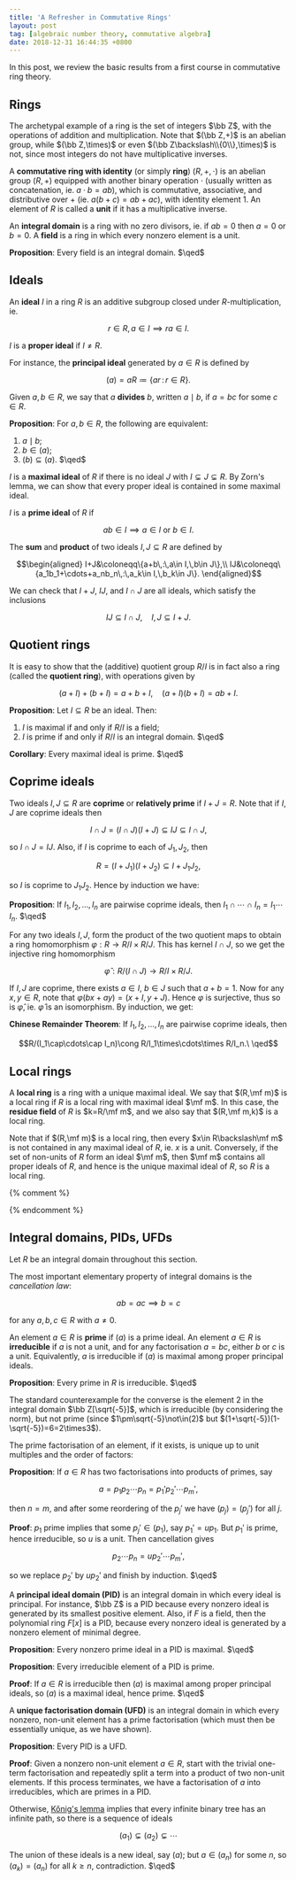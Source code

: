 ```yaml
---
title: 'A Refresher in Commutative Rings'
layout: post
tag: [algebraic number theory, commutative algebra]
date: 2018-12-31 16:44:35 +0800
---
```


In this post, we review the basic results from a first course in commutative ring theory.

<!--more-->

## Rings

The archetypal example of a ring is the set of integers $\bb Z$, with the operations of addition and multiplication. Note that $(\bb Z,+)$ is an abelian group, while $(\bb Z,\times)$ or even $(\bb Z\backslash\\{0\\},\times)$ is not, since most integers do not have multiplicative inverses.

A __commutative ring with identity__ (or simply __ring__) $(R,+,\cdot)$ is an abelian group $(R,+)$ equipped with another binary operation $\cdot$ (usually written as concatenation, ie. $a\cdot b=ab$), which is commutative, associative, and distributive over $+$ (ie. $a(b+c)=ab+ac$), with identity element $1$. An element of $R$ is called a __unit__ if it has a multiplicative inverse.

An __integral domain__ is a ring with no zero divisors, ie. if $ab=0$ then $a=0$ or $b=0$. A __field__ is a ring in which every nonzero element is a unit.

__Proposition__: Every field is an integral domain. $\qed$

## Ideals

An __ideal__ $I$ in a ring $R$ is an additive subgroup closed under $R$-multiplication, ie.

$$r\in R,\,a\in I\implies ra\in I.$$

$I$ is a __proper ideal__ if $I\neq R$.

For instance, the __principal ideal__ generated by $a\in R$ is defined by

$$(a)=aR\coloneqq\{ar\,:\,r\in R\}.$$

Given $a,b\in R$, we say that $a$ __divides__ $b$, written $a\mid b$, if $a=bc$ for some $c\in R$.

__Proposition__: For $a,b\in R$, the following are equivalent:
1. $a\mid b$;
2. $b\in (a)$;
3. $(b)\subseteq(a)$. $\qed$

$I$ is a __maximal ideal__ of $R$ if there is no ideal $J$ with $I\subsetneq J\subsetneq R$. By Zorn's lemma, we can show that every proper ideal is contained in some maximal ideal.

$I$ is a __prime ideal__ of $R$ if

$$ab\in I\implies a\in I\text{ or }b\in I.$$

The __sum__ and __product__ of two ideals $I,J\subseteq R$ are defined by

$$\begin{aligned}
I+J&\coloneqq\{a+b\,:\,a\in I,\,b\in J\},\\
IJ&\coloneqq\{a_1b_1+\cdots+a_nb_n\,:\,a_k\in I,\,b_k\in J\}.
\end{aligned}$$

We can check that $I+J$, $IJ$, and $I\cap J$ are all ideals, which satisfy the inclusions

$$IJ\subseteq I\cap J,\quad I,J\subseteq I+J.$$

## Quotient rings

It is easy to show that the (additive) quotient group $R/I$ is in fact also a ring (called the __quotient ring__), with operations given by

$$(a+I)+(b+I)=a+b+I,\quad(a+I)(b+I)=ab+I.$$

__Proposition__: Let $I\subseteq R$ be an ideal. Then:
1. $I$ is maximal if and only if $R/I$ is a field;
2. $I$ is prime if and only if $R/I$ is an integral domain. $\qed$

__Corollary__: Every maximal ideal is prime. $\qed$

## Coprime ideals

Two ideals $I,J\subseteq R$ are __coprime__ or __relatively prime__ if $I+J=R$. Note that if $I,J$ are coprime ideals then

$$I\cap J=(I\cap J)(I+J)\subseteq IJ\subseteq I\cap J,$$

so $I\cap J=IJ$. Also, if $I$ is coprime to each of $J_1,J_2$, then

$$R=(I+J_1)(I+J_2)\subseteq I+J_1J_2,$$

so $I$ is coprime to $J_1J_2$. Hence by induction we have:

__Proposition__: If $I_1,I_2,\ldots,I_n$ are pairwise coprime ideals, then $I_1\cap\cdots\cap I_n=I_1\cdots I_n$. $\qed$

For any two ideals $I,J$, form the product of the two quotient maps to obtain a ring homomorphism $\varphi:R\to R/I\times R/J$. This has kernel $I\cap J$, so we get the injective ring homomorphism

$$\widehat\varphi:R/(I\cap J)\to R/I\times R/J.$$

If $I,J$ are coprime, there exists $a\in I$, $b\in J$ such that $a+b=1$. Now for any $x,y\in R$, note that $\varphi(bx+ay)=(x+I,y+J)$. Hence $\varphi$ is surjective, thus so is $\widehat\varphi$, ie. $\widehat\varphi$ is an isomorphism. By induction, we get:

__Chinese Remainder Theorem__: If $I_1,I_2,\ldots,I_n$ are pairwise coprime ideals, then

$$R/(I_1\cap\cdots\cap I_n)\cong R/I_1\times\cdots\times R/I_n.\ \qed$$

## Local rings

A __local ring__ is a ring with a unique maximal ideal. We say that $(R,\mf m)$ is a local ring if $R$ is a local ring with maximal ideal $\mf m$. In this case, the __residue field__ of $R$ is $k=R/\mf m$, and we also say that $(R,\mf m,k)$ is a local ring.

Note that if $(R,\mf m)$ is a local ring, then every $x\in R\backslash\mf m$ is not contained in any maximal ideal of $R$, ie. $x$ is a unit. Conversely, if the set of non-units of $R$ form an ideal $\mf m$, then $\mf m$ contains all proper ideals of $R$, and hence is the unique maximal ideal of $R$, so $R$ is a local ring.

{% comment %}
<!-- A __semilocal ring__ is a ring with finitely many maximal ideals. By the Chinese remainder theorem,  -->
{% endcomment %}

## Integral domains, PIDs, UFDs

Let $R$ be an integral domain throughout this section.

The most important elementary property of integral domains is the _cancellation law_:

$$ab=ac\implies b=c$$

for any $a,b,c\in R$ with $a\neq0$.

An element $a\in R$ is __prime__ if $(a)$ is a prime ideal. An element $a\in R$ is __irreducible__ if $a$ is not a unit, and for any factorisation $a=bc$, either $b$ or $c$ is a unit. Equivalently, $a$ is irreducible if $(a)$ is maximal among proper principal ideals.

__Proposition__: Every prime in $R$ is irreducible. $\qed$

The standard counterexample for the converse is the element $2$ in the integral domain $\bb Z[\sqrt{-5}]$, which is irreducible (by considering the norm), but not prime (since $1\pm\sqrt{-5}\not\in(2)$ but $(1+\sqrt{-5})(1-\sqrt{-5})=6=2\times3$).

The prime factorisation of an element, if it exists, is unique up to unit multiples and the order of factors:

__Proposition__: If $a\in R$ has two factorisations into products of primes, say

$$a=p_1p_2\cdots p_n=p_1'p_2'\cdots p_m',$$

then $n=m$, and after some reordering of the $p_j'$ we have $(p_j)=(p_j')$ for all $j$.

__Proof__: $p_1$ prime implies that some $p_j'\in(p_1)$, say $p_1'=up_1$. But $p_1'$ is prime, hence irreducible, so $u$ is a unit. Then cancellation gives

$$p_2\cdots p_n=up_2'\cdots p_m',$$

so we replace $p_2'$ by $up_2'$ and finish by induction. $\qed$

A __principal ideal domain (PID)__ is an integral domain in which every ideal is principal. For instance, $\bb Z$ is a PID because every nonzero ideal is generated by its smallest positive element. Also, if $F$ is a field, then the polynomial ring $F[x]$ is a PID, because every nonzero ideal is generated by a nonzero element of minimal degree.

__Proposition__: Every nonzero prime ideal in a PID is maximal. $\qed$

__Proposition__: Every irreducible element of a PID is prime.

__Proof__: If $a\in R$ is irreducible then $(a)$ is maximal among proper principal ideals, so $(a)$ is a maximal ideal, hence prime. $\qed$

A __unique factorisation domain (UFD)__ is an integral domain in which every nonzero, non-unit element has a prime factorisation (which must then be essentially unique, as we have shown).

__Proposition__: Every PID is a UFD.

__Proof__: Given a nonzero non-unit element $a\in R$, start with the trivial one-term factorisation and repeatedly split a term into a product of two non-unit elements. If this process terminates, we have a factorisation of $a$ into irreducibles, which are primes in a PID.

Otherwise, [Kőnig's lemma](https://en.wikipedia.org/wiki/K%C5%91nig%27s_lemma) implies that every infinite binary tree has an infinite path, so there is a sequence of ideals

$$(a_1)\subsetneq(a_2)\subsetneq\cdots$$

The union of these ideals is a new ideal, say $(a)$; but $a\in(a_n)$ for some $n$, so $(a_k)=(a_n)$ for all $k\geq n$, contradiction. $\qed$